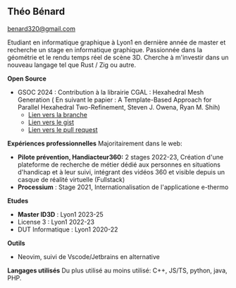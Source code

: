 ## Théo Bénard
<benard320@gmail.com>

Etudiant en informatique graphique à Lyon1 en dernière année de master et recherche un stage en informatique graphique.
Passionnée dans la géométrie et le rendu temps réel de scène 3D. Cherche à m'investir dans un nouveau langage tel que Rust / Zig ou autre.

**Open Source**
* GSOC 2024 : Contribution à la librairie CGAL : Hexahedral Mesh Generation ( En suivant le papier : A Template-Based Approach for Parallel Hexahedral
Two-Refinement, Steven J. Owena, Ryan M. Shih)
  * [Lien vers la branche](https://github.com/theo97490/cgal/tree/gsoc2024-hexahedral_mesh_generation-tbenard)
  * [Lien vers le gist](https://gist.github.com/theo97490/961d6e67d6456d660067f5229368099c)
  * [Lien vers le pull request](https://github.com/CGAL/cgal/pull/8445)
  
**Expériences professionnelles**
Majoritairement dans le web:
* **Pilote prévention, Handiacteur360:** 2 stages 2022-23, Création d'une plateforme de recherche de métier dédié aux personnes en situations d'handicap et à leur suivi, intégrant des vidéos 360 et visible depuis un casque de réalité virtuelle (Fullstack)
* **Processium** : Stage 2021, Internationalisation de l'applicatione e-thermo

**Etudes**
* **Master ID3D** : Lyon1 2023-25 
* License 3 : Lyon1 2022-23
* DUT Informatique : Lyon1 2020-22

**Outils**
* Neovim, suivi de Vscode/Jetbrains en alternative

**Langages utilisés**
Du plus utilisé au moins utilisé: C++, JS/TS, python, java, PHP.
